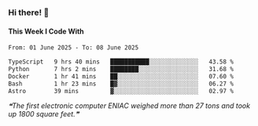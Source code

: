 ### Hi there! 👋

#### This Week I Code With
<!--START_SECTION:waka-->

```txt
From: 01 June 2025 - To: 08 June 2025

TypeScript   9 hrs 40 mins   ███████████░░░░░░░░░░░░░░   43.58 %
Python       7 hrs 2 mins    ████████░░░░░░░░░░░░░░░░░   31.68 %
Docker       1 hr 41 mins    ██░░░░░░░░░░░░░░░░░░░░░░░   07.60 %
Bash         1 hr 23 mins    █▓░░░░░░░░░░░░░░░░░░░░░░░   06.27 %
Astro        39 mins         ▓░░░░░░░░░░░░░░░░░░░░░░░░   02.97 %
```

<!--END_SECTION:waka-->

<!--STARTS_HERE_QUOTE_README-->
<i>❝The first electronic computer ENIAC weighed more than 27 tons and took up 1800 square feet.❞</i>
<!--ENDS_HERE_QUOTE_README-->
